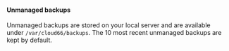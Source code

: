 


#### Unmanaged backups

Unmanaged backups are stored on your local server and are available under `/var/cloud66/backups`. The 10 most recent unmanaged backups are kept by default.

